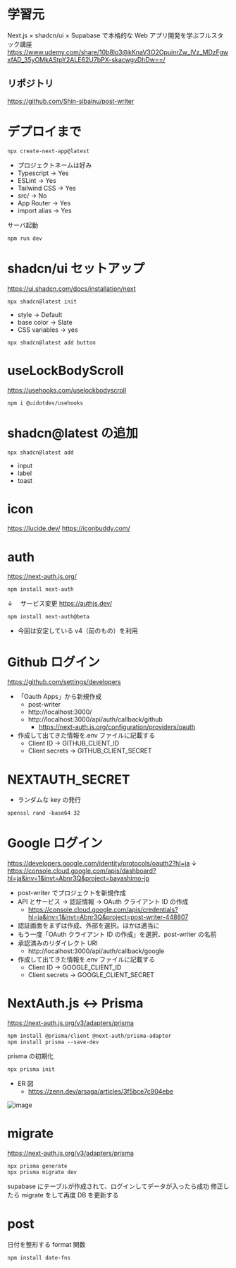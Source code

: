 # 学習元

Next.js × shadcn/ui × Supabase で本格的な Web アプリ開発を学ぶフルスタック講座
https://www.udemy.com/share/10b8lo3@kKnaV3O2OpuinrZw_lVz_MDzFgwxfAD_35yOMkAStpY2ALE62U7bPX-skacwgvDhDw==/

## リポジトリ

https://github.com/Shin-sibainu/post-writer

# デプロイまで

```
npx create-next-app@latest
```

- プロジェクトネームは好み
- Typescript -> Yes
- ESLint -> Yes
- Tailwind CSS -> Yes
- src/ -> No
- App Router -> Yes
- import alias -> Yes

サーバ起動

```
npm run dev
```

# shadcn/ui セットアップ

https://ui.shadcn.com/docs/installation/next

```
npx shadcn@latest init
```

- style -> Default
- base color -> Slate
- CSS variables -> yes

```
npx shadcn@latest add button
```

# useLockBodyScroll

https://usehooks.com/uselockbodyscroll

```
npm i @uidotdev/usehooks
```

# shadcn@latest の追加

```
npx shadcn@latest add
```

- input
- label
- toast

# icon

https://lucide.dev/
https://iconbuddy.com/

# auth

https://next-auth.js.org/

```
npm install next-auth
```

↓ 　サービス変更
https://authjs.dev/

```
npm install next-auth@beta
```

- 今回は安定している v4（前のもの）を利用

# Github ログイン

https://github.com/settings/developers

- 「Oauth Apps」から新規作成
  - post-writer
  - http://localhost:3000/
  - http://localhost:3000/api/auth/callback/github
    - https://next-auth.js.org/configuration/providers/oauth
- 作成して出てきた情報を.env ファイルに記載する
  - Client ID -> GITHUB_CLIENT_ID
  - Client secrets -> GITHUB_CLIENT_SECRET

# NEXTAUTH_SECRET

- ランダムな key の発行

```
openssl rand -base64 32
```

# Google ログイン

https://developers.google.com/identity/protocols/oauth2?hl=ja
↓
https://console.cloud.google.com/apis/dashboard?hl=ja&inv=1&invt=Abnr3Q&project=bayashimo-jp

- post-writer でプロジェクトを新規作成
- API とサービス -> 認証情報 -> OAuth クライアント ID の作成
  - https://console.cloud.google.com/apis/credentials?hl=ja&inv=1&invt=Abnr3Q&project=post-writer-448807
- 認証画面をまずは作成、外部を選択。ほかは適当に
- もう一度「OAuth クライアント ID の作成」を選択、post-writer の名前
- 承認済みのリダイレクト URI
  - http://localhost:3000/api/auth/callback/google
- 作成して出てきた情報を.env ファイルに記載する
  - Client ID -> GOOGLE_CLIENT_ID
  - Client secrets -> GOOGLE_CLIENT_SECRET

# NextAuth.js <-> Prisma

https://next-auth.js.org/v3/adapters/prisma

```
npm install @prisma/client @next-auth/prisma-adapter
npm install prisma --save-dev
```

prisma の初期化

```
npx prisma init
```

- ER 図
  - https://zenn.dev/arsaga/articles/3f5bce7c904ebe

![image](https://storage.googleapis.com/zenn-user-upload/7bb366c0e368-20230531.png)

# migrate

https://next-auth.js.org/v3/adapters/prisma

```
npx prisma generate
npx prisma migrate dev
```

supabase にテーブルが作成されて、ログインしてデータが入ったら成功
修正したら migrate をして再度 DB を更新する

# post

日付を整形する format 関数

```
npm install date-fns
```
